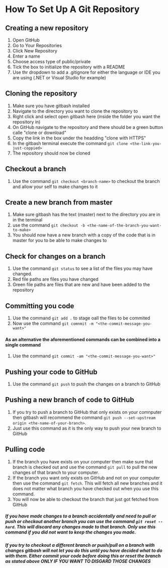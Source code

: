 # How To Set Up A Git Repository


## Creating a new repository

1. Open GitHub
2. Go to Your Repositories
3. Click New Repository
4. Enter a name 
5. Choose access type of public/private
6. Tick the box to initialize the repository with a README
7. Use thr dropdown to add a .gitignore for either the language or IDE you are using (.NET or Visual Studio for example)

## Cloning the repository

1. Make sure you have gitbash installed
2. Navigate to the directory you want to clone the repository to
3. Right click and select open gitbash here (inside the folder you want the repository in)
4. On GitHub navigate to the repository and there should be a green button calle "clone or download"
5. Copy the link in the box under the headding "clone with HTTPS"
6. In the gitbash terminal execute the command `git clone <the-link-you-just-coppied>`
7. The repository should now be cloned

## Checkout a branch

1. Use the command `git checkout <branch-name>` to checkout the branch and allow your self to make changes to it

## Create a new branch from master

1. Make sure gitbash has the text (master) next to the directory you are in in the terminal
2. use the command `git checkout -b <the-name-of-the-branch-you-want-to-make>`
3. You should now have a new branch with a copy of the code that is in master for you to be able to make changes to

## Check for changes on a branch

1. Use the command `git status` to see a list of the files you may have changed.
2. Red file paths are files you have changed
3. Green file paths are files that are new and have been added to the repository

## Committing you code

1. Use the command `git add .` to stage oall the files to be commited
2. Now use the command `git comnmit -m "<the-commit-message-you-want>"`

#### As an alternative the aforementioned commands can be combined into a single command

1. Use the command `git commit -am "<the-commit-message-you-want>"`

## Pushing your code to GitHub

1. Use the command `git push` to push the changes on a branch to GitHub

## Pushing a new branch of code to GitHub

1. If you try to push a branch to GitHub that only exists on your comnputer then gitbash will recommend the command `git push --set-upstream origin <the-name-of-your-branch>`.
2. Just use this command as it is the only way to push your new branch to GitHub

## Pulling code 

1. If the branch you have exists on your computer then make sure that branch is checked out and use the command `git pull` to pull the new changes of that branch to your computer.
2. If the branch you want only exists on GitHub and not on your computer then use the command `git fetch`. This will fetch all new branches and it does not matter what branch you have checked out when you use this command.
3. You will now be able to checkout the branch that just got fetched from GitHub

##### If you have made changes to a branch accidentally and need to pull or push or checkout another branch you can use the command `git reset --hard`. This will discard any changes made to that branch. Only use this command if you did not want to keep the changes you made.

##### If you try to checkout a different branch or push/pull on a branch with changes gitbash will not let you do this until you have decided what to do with them. Either commit your code before doing this or reset the branch as stated above ONLY IF YOU WANT TO DISGARD THOSE CHANGES


